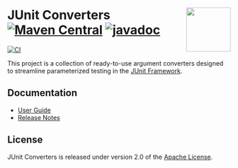 # <img src="https://stefano.codes/junit-converters/assets/images/logo.png" align="right" width="100">JUnit Converters [![Maven Central](https://img.shields.io/maven-central/v/io.github.scordio/junit-converters?label=Maven%20Central)](https://mvnrepository.com/artifact/io.github.scordio/junit-converters) [![javadoc](https://javadoc.io/badge2/io.github.scordio/junit-converters/javadoc.svg)](https://javadoc.io/doc/io.github.scordio/junit-converters)

[![CI](https://github.com/scordio/junit-converters/actions/workflows/main.yml/badge.svg?branch=main)](https://github.com/scordio/junit-converters/actions/workflows/main.yml?query=branch%3Amain)

This project is a collection of ready-to-use argument converters designed to streamline parameterized testing in the
[JUnit Framework](https://junit.org/).

## Documentation

- [User Guide](https://stefano.codes/junit-converters/)
- [Release Notes](https://github.com/scordio/junit-converters/)

## License

JUnit Converters is released under version 2.0 of the [Apache License](https://www.apache.org/licenses/LICENSE-2.0).
